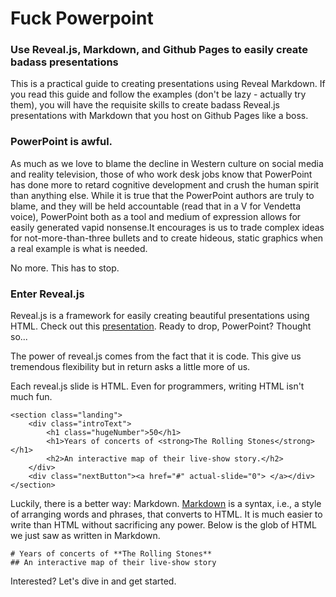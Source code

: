 # Fuck Powerpoint
### Use Reveal.js, Markdown, and Github Pages to easily create badass presentations

This is a practical guide to creating presentations using Reveal Markdown. If you read this guide and follow the examples (don't be lazy - actually try them), you will have the requisite skills to create badass Reveal.js presentations with Markdown that you host on Github Pages like a boss.

### PowerPoint is awful.
As much as we love to blame the decline in Western culture on social media and reality television, those of who work desk jobs know that PowerPoint has done more to retard cognitive development and crush the human spirit than anything else. While it is true that the PowerPoint authors are truly to blame, and they will be held accountable (read that in a V for Vendetta voice), PowerPoint both as a tool and medium of expression allows for easily generated vapid nonsense.It encourages is us to trade complex ideas for not-more-than-three bullets and to create hideous, static graphics when a real example is what is needed.

No more. This has to stop.

### Enter Reveal.js
Reveal.js is a framework for easily creating beautiful presentations using HTML. Check out this [presentation](http://vizzuality.github.io/rollingstonesmap/#/). Ready to drop, PowerPoint? Thought so...

The power of reveal.js comes from the fact that it is code. This give us tremendous flexibility but in return asks a little more of us.

Each reveal.js slide is HTML. Even for programmers, writing HTML isn't much fun.
```
<section class="landing">
	<div class="introText">
		<h1 class="hugeNumber">50</h1>
		<h1>Years of concerts of <strong>The Rolling Stones</strong></h1>
		<h2>An interactive map of their live-show story.</h2>
	</div>
	<div class="nextButton"><a href="#" actual-slide="0"> </a></div>
</section>
```
Luckily, there is a better way: Markdown. 
[Markdown](https://daringfireball.net/projects/markdown/) is a syntax, i.e., a style of arranging words and phrases, that converts to HTML. It is much easier to write than HTML without sacrificing any power. Below is the glob of HTML we just saw as written in Markdown.
```
# Years of concerts of **The Rolling Stones**
## An interactive map of their live-show story
```
Interested? Let's dive in and get started.

